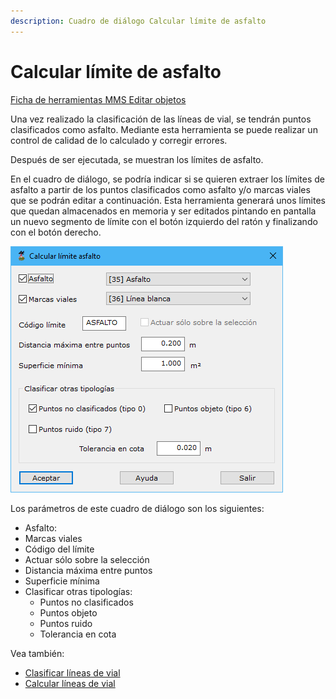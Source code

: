 ```yaml
---
description: Cuadro de diálogo Calcular límite de asfalto
---
```


# Calcular límite de asfalto

[Ficha de herramientas MMS Editar objetos](./)

Una vez realizado la clasificación de las líneas de vial, se tendrán puntos clasificados como asfalto. Mediante esta herramienta se puede realizar un control de calidad de lo calculado y corregir errores.

Después de ser ejecutada, se muestran los límites de asfalto. 

En el cuadro de diálogo, se podría indicar si se quieren extraer los límites de asfalto a partir de los puntos clasificados como asfalto y/o marcas viales que se podrán editar a continuación. Esta herramienta generará unos límites que quedan almacenados en memoria y ser editados pintando en pantalla un nuevo segmento de límite con el botón izquierdo del ratón y finalizando con el botón derecho.

![Cuadro de di&#xE1;logo Calcular l&#xED;mite de asfalto](../../../.gitbook/assets/image%20%2828%29.png)

Los parámetros de este cuadro de diálogo son los siguientes:‌

* Asfalto:
* Marcas viales
* Código del límite
* Actuar sólo sobre la selección
* Distancia máxima entre puntos
* Superficie mínima
* Clasificar otras tipologías:
  * Puntos no clasificados
  * Puntos objeto
  * Puntos ruido
  * Tolerancia en cota

Vea también:

* [Clasificar líneas de vial](../trazado/clasificar-lineas-de-vial.md)
* [Calcular líneas de vial](calcular-lineas-de-vial.md)

